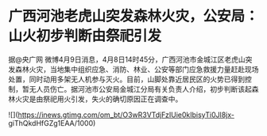 # 广西河池老虎山突发森林火灾，公安局：山火初步判断由祭祀引发

据@央广网
微博4月9日消息，4月8日14时45分，广西河池市金城江区老虎山突发森林火灾，当地集中组织应急、消防、林业、公安等部门应急救援力量赶赴现场处置，同时动用多架无人机参与灭火。目前，山脚处靠近居民区的火势已得到控制，暂无人员伤亡。据河池市公安局金城江分局有关负责人介绍，初步判断该起森林火灾是由祭祀用火引发，失火的确切原因正在调查中。

![](https://inews.gtimg.com/om_bt/O3wR3VTdjFzIUie0kIbisyTi0Jl8jx-
giThQkdHfGZg1EAA/1000)


